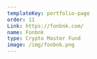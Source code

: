 ```yaml
---
templateKey: portfolio-page
order: 11
Link: https://fonbnk.com/
name: Fonbnk
type: Crypto Master Fund
image: /img/fonbnk.png
---
```

